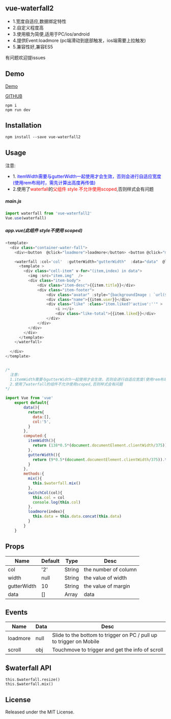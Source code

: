 

## vue-waterfall2
* 1.宽度自适应,数据绑定特性
* 2.自定义程度高
* 3.使用极为简便,适用于PC/ios/android
* 4.提供Event:loadmore (pc端滑动到底部触发，ios端需要上拉触发) 
* 5.兼容性好,兼容ES5

有问题欢迎提issues

## Demo
[Demo](http://47.105.188.15:3000/)

[GITHUB](https://github.com/Rise-Devin/vue-waterfall2)
```
npm i 
npm run dev
```

## Installation
```
npm install --save vue-waterfall2
```

## Usage
注意:
  *  1.<font color=blue> itemWidth需要与gutterWidth一起使用才会生效，否则会进行自适应宽度(使用rem布局时，需先计算出高度再传值)</font>
  *  2.使用了<font color=red>waterfall</font>的<font color=red>父组件 style 不允许使用scoped</font>,否则样式会有问题 
##### main.js
```javascript
import waterfall from 'vue-waterfall2'
Vue.use(waterfall)
```
##### app.vue(此组件 style不使用 scoped)
```javascript
<template>
  <div class="container-water-fall">
    <div><button  @click="loadmore">loadmore</button> <button @click="mix">mix</button> <button @click="switchCol('5')">5列</button> <button @click="switchCol('8')">8列</button> <button @click="switchCol('10')">10列</button> </div>

    <waterfall :col='col'  :gutterWidth="gutterWidth"  :data="data"  @loadmore="loadmore"   >
      <template >
        <div class="cell-item" v-for="(item,index) in data">
          <img :src="item.img"  />
          <div class="item-body">
              <div class="item-desc">{{item.title}}</div>
              <div class="item-footer">
                  <div class="avatar" :style="{backgroundImage : `url(${item.avatar})` }"></div>
                  <div class="name">{{item.user}}</div>
                  <div class="like" :class="item.liked?'active':''" >
                      <i ></i>
                      <div class="like-total">{{item.liked}}</div>  
                  </div>
              </div>
          </div>
        </div>
      </template>
    </waterfall>
    
  </div>
</template>


/*
  注意:
  1.itemWidth需要与gutterWidth一起使用才会生效，否则会进行自适应宽度(使用rem布局时，需先计算出高度再传值)
  2.使用了waterfall的组件不允许使用scoped,否则样式会有问题
*/

import Vue from 'vue'
	export default{
	    data(){
	      return{
	        data:[],
	        col:'5',
	      }
	    },
	    computed:{
	      itemWidth(){  
	        return (138*0.5*(document.documentElement.clientWidth/375)).toString()   #rem布局 计算宽度
	      },
	      gutterWidth(){
	        return (9*0.5*(document.documentElement.clientWidth/375)).toString()	#rem布局 计算x轴方向margin(y轴方向的margin自定义在css中即可)
	      }
	    },
	    methods:{
	      mix(){
	        this.$waterfall.mix()
	      },
	      switchCol(col){
	        this.col = col
	        console.log(this.col)
	      },
	      loadmore(index){
	        this.data = this.data.concat(this.data)
	      }
	    }
	}
```
## <waterfall> Props
Name | Default | Type | Desc
-------- | -------- | -------- | --------
col | '2'  | String |  the number of column
width | null | String | the value of width 
gutterWidth | 10 | String | the value of margin
data | [] | Array | data

## <waterfall> Events
Name | Data |   Desc
-------- | --- | -------- 
loadmore | null | Slide to the bottom to trigger on PC /  pull up to trigger on Mobile  
scroll | obj | Touchmove to trigger and get the info of scroll
  
## $waterfall API
```
this.$waterfall.resize()   
this.$waterfall.mix()   
```
## License
Released under the MIT License.
